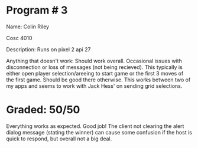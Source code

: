 # Program # 3
Name:  Colin Riley

Cosc 4010

Description:  Runs on pixel 2 api 27

Anything that doesn't work:  Should work overall.  Occasional issues with disconnection or loss of messages (not being recieved).  This typically is either open player selection/areeing to start game or the first 3 moves of the first game.  Should be good there otherwise.  This works between two of my apps and seems to work with Jack Hess' on sending grid selections.

# Graded: 50/50 #
Everything works as expected. Good job! The client not clearing the alert dialog message (stating the winner) can cause some confusion if the host is quick to respond, but overall not a big deal.
